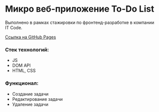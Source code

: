 # Микро веб-приложение To-Do List 
Выполнено в рамках стажировки по фронтенд-разработке в компании IT Code.

[Ссылка на GitHub Pages](https://anilopchisak.github.io/it-code-lesson-4/)

### Стек технологий:
- JS
- DOM API
- HTML, CSS

### Функционал:
- Создание задачи
- Редактирование задачи
- Удаление задачи
